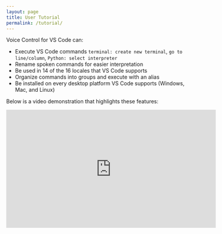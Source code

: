 ```yaml
---
layout: page
title: User Tutorial
permalink: /tutorial/
---
```


Voice Control for VS Code can:
- Execute VS Code commands `terminal: create new terminal`, `go to line/column`, `Python: select interpreter`
- Rename spoken commands for easier interpretation
- Be used in 14 of the 16 locales that VS Code supports
- Organize commands into groups and execute with an alias
- Be installed on every desktop platform VS Code supports (Windows, Mac, and Linux)


Below is a video demonstration that highlights these features:
<iframe width="560" height="315" src="https://www.youtube.com/embed/cEFk0yZaCuw?si=JpnghYKDMHE9brop" title="YouTube video player" frameborder="0" allow="accelerometer; autoplay; clipboard-write; encrypted-media; gyroscope; picture-in-picture; web-share" referrerpolicy="strict-origin-when-cross-origin" allowfullscreen></iframe>